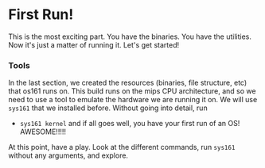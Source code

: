 # First Run!

This is the most exciting part. You have the binaries. You have the utilities. 
Now it's just a matter of running it. Let's get started!

### Tools

In the last section, we created the resources (binaries, file structure, etc)
that os161 runs on. This build runs on the mips CPU architecture, and so we
need to use a tool to emulate the hardware we are running it on. We will use
`sys161` that we installed before. Without going into detail, run
* `sys161 kernel`
and if all goes well, you have your first run of an OS! AWESOME!!!!!

At this point, have a play. Look at the different commands, run `sys161` without
any arguments, and explore.

